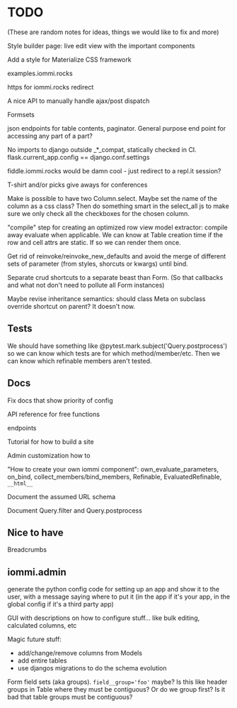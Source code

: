 # TODO

(These are random notes for ideas, things we would like to fix and more)

Style builder page: live edit view with the important components

Add a style for Materialize CSS framework

examples.iommi.rocks

https for iommi.rocks redirect

A nice API to manually handle ajax/post dispatch

Formsets

json endpoints for table contents, paginator. General purpose end point for accessing any part of a part?

No imports to django outside _*_compat, statically checked in CI. flask.current_app.config == django.conf.settings

fiddle.iommi.rocks would be damn cool - just redirect to a repl.it session?

T-shirt and/or picks give aways for conferences

Make is possible to have two Column.select. Maybe set the name of the column as a css class? Then do something smart in the select_all js to make sure we only check all the checkboxes for the chosen column.

"compile" step for creating an optimized row view model extractor: compile away evaluate when applicable. We can know at Table creation time if the row and cell attrs are static. If so we can render them once. 

Get rid of reinvoke/reinvoke_new_defaults and avoid the merge of different sets of parameter (from styles, shorcuts or kwargs) until bind.

Separate crud shortcuts to a separate beast than Form. (So that callbacks and what not don't need to pollute all Form instances)

Maybe revise inheritance semantics: should class Meta on subclass override shortcut on parent? It doesn't now.

## Tests

We should have something like @pytest.mark.subject('Query.postprocess') so we can know which tests are for which method/member/etc. Then we can know which refinable members aren't tested.


## Docs

Fix docs that show priority of config

API reference for free functions

endpoints

Tutorial for how to build a site

Admin customization how to

"How to create your own iommi component": own_evaluate_parameters, on_bind, collect_members/bind_members, Refinable, EvaluatedRefinable, `__html__`

Document the assumed URL schema

Document Query.filter and Query.postprocess


## Nice to have

Breadcrumbs


## iommi.admin

generate the python config code for setting up an app and show it to the user, with a message saying where to put it (in the app if it's your app, in the global config if it's a third party app)

GUI with descriptions on how to configure stuff... like bulk editing, calculated columns, etc

Magic future stuff:

* add/change/remove columns from Models
* add entire tables
* use djangos migrations to do the schema evolution


Form field sets (aka groups). `field__group='foo'` maybe? Is this like header groups in Table where they must be contiguous? Or do we group first? Is it bad that table groups must be contiguous?

